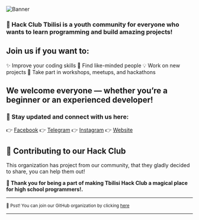 ![Banner](https://tbilisi.hackclub.com/assets/banners/new-banner.png)

### 🚀 Hack Club Tbilisi is a youth community for everyone who wants to learn programming and build amazing projects!

## Join us if you want to:
✨ Improve your coding skills
🤝 Find like-minded people
💡 Work on new projects
🎉 Take part in workshops, meetups, and hackathons

## We welcome everyone — whether you’re a beginner or an experienced developer!
### 🔗 Stay updated and connect with us here:
👉 [Facebook](https://www.facebook.com/tbilisihc)
👉 [Telegram](https://t.me/tbilisihc)
👉 [Instagram](https://instagram.com/tbilisihc)
👉 [Website](https://tbilisi.hackclub.com)

## 🦦 Contributing to our Hack Club

This organization has project from our community, that they gladly decided to share, you can help them out!

**💖 Thank you for being a part of making Tbilisi Hack Club a magical place for high school programmers!.** 

---
 
<sub>🤫 Psst! You can join our GitHub organization by clicking [here](https://tbilisi.hackclub.com/github)</sub>

---
